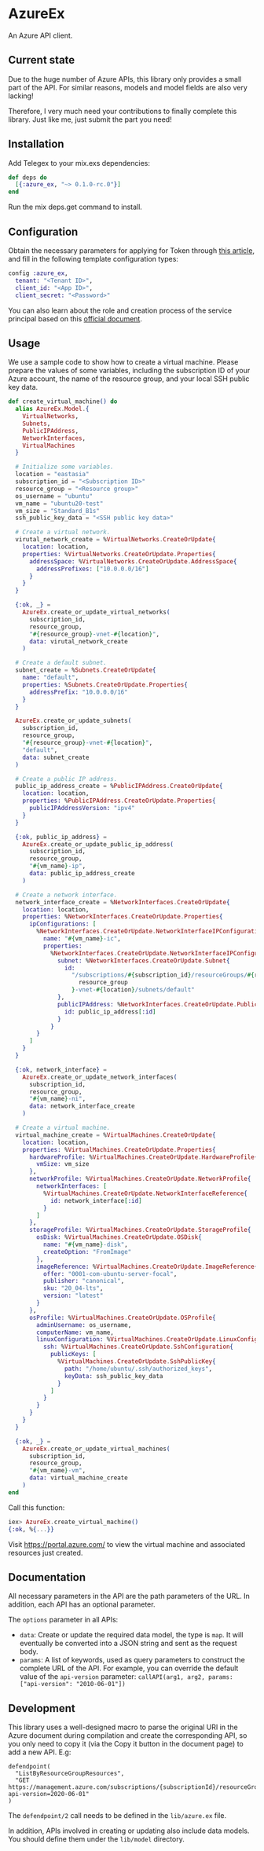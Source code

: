 # AzureEx

An Azure API client.

## Current state

Due to the huge number of Azure APIs, this library only provides a small part of the API. For similar reasons, models and model fields are also very lacking!

Therefore, I very much need your contributions to finally complete this library. Just like me, just submit the part you need!

## Installation

Add Telegex to your mix.exs dependencies:

```elixir
def deps do
  [{:azure_ex, "~> 0.1.0-rc.0"}]
end
```

Run the mix deps.get command to install.

## Configuration

Obtain the necessary parameters for applying for Token through [this article](https://mauridb.medium.com/calling-azure-rest-api-via-curl-eb10a06127), and fill in the following template configuration types:

```elixir
config :azure_ex,
  tenant: "<Tenant ID>",
  client_id: "<App ID>",
  client_secret: "<Password>"
```

You can also learn about the role and creation process of the service principal based on this [official document](https://docs.microsoft.com/en-us/cli/azure/create-an-azure-service-principal-azure-cli).

## Usage

We use a sample code to show how to create a virtual machine. Please prepare the values of some variables, including the subscription ID of your Azure account, the name of the resource group, and your local SSH public key data.

```elixir
def create_virtual_machine() do
  alias AzureEx.Model.{
    VirtualNetworks,
    Subnets,
    PublicIPAddress,
    NetworkInterfaces,
    VirtualMachines
  }

  # Initialize some variables.
  location = "eastasia"
  subscription_id = "<Subscription ID>"
  resource_group = "<Resource group>"
  os_username = "ubuntu"
  vm_name = "ubuntu20-test"
  vm_size = "Standard_B1s"
  ssh_public_key_data = "<SSH public key data>"

  # Create a virtual network.
  virutal_network_create = %VirtualNetworks.CreateOrUpdate{
    location: location,
    properties: %VirtualNetworks.CreateOrUpdate.Properties{
      addressSpace: %VirtualNetworks.CreateOrUpdate.AddressSpace{
        addressPrefixes: ["10.0.0.0/16"]
      }
    }
  }

  {:ok, _} =
    AzureEx.create_or_update_virtual_networks(
      subscription_id,
      resource_group,
      "#{resource_group}-vnet-#{location}",
      data: virutal_network_create
    )

  # Create a default subnet.
  subnet_create = %Subnets.CreateOrUpdate{
    name: "default",
    properties: %Subnets.CreateOrUpdate.Properties{
      addressPrefix: "10.0.0.0/16"
    }
  }

  AzureEx.create_or_update_subnets(
    subscription_id,
    resource_group,
    "#{resource_group}-vnet-#{location}",
    "default",
    data: subnet_create
  )

  # Create a public IP address.
  public_ip_address_create = %PublicIPAddress.CreateOrUpdate{
    location: location,
    properties: %PublicIPAddress.CreateOrUpdate.Properties{
      publicIPAddressVersion: "ipv4"
    }
  }

  {:ok, public_ip_address} =
    AzureEx.create_or_update_public_ip_address(
      subscription_id,
      resource_group,
      "#{vm_name}-ip",
      data: public_ip_address_create
    )

  # Create a network interface.
  network_interface_create = %NetworkInterfaces.CreateOrUpdate{
    location: location,
    properties: %NetworkInterfaces.CreateOrUpdate.Properties{
      ipConfigurations: [
        %NetworkInterfaces.CreateOrUpdate.NetworkInterfaceIPConfiguration{
          name: "#{vm_name}-ic",
          properties:
            %NetworkInterfaces.CreateOrUpdate.NetworkInterfaceIPConfiguration.Properties{
              subnet: %NetworkInterfaces.CreateOrUpdate.Subnet{
                id:
                  "/subscriptions/#{subscription_id}/resourceGroups/#{resource_group}/providers/Microsoft.Network/virtualNetworks/#{
                    resource_group
                  }-vnet-#{location}/subnets/default"
              },
              publicIPAddress: %NetworkInterfaces.CreateOrUpdate.PublicIPAddress{
                id: public_ip_address[:id]
              }
            }
        }
      ]
    }
  }

  {:ok, network_interface} =
    AzureEx.create_or_update_network_interfaces(
      subscription_id,
      resource_group,
      "#{vm_name}-ni",
      data: network_interface_create
    )

  # Create a virtual machine.
  virtual_machine_create = %VirtualMachines.CreateOrUpdate{
    location: location,
    properties: %VirtualMachines.CreateOrUpdate.Properties{
      hardwareProfile: %VirtualMachines.CreateOrUpdate.HardwareProfile{
        vmSize: vm_size
      },
      networkProfile: %VirtualMachines.CreateOrUpdate.NetworkProfile{
        networkInterfaces: [
          %VirtualMachines.CreateOrUpdate.NetworkInterfaceReference{
            id: network_interface[:id]
          }
        ]
      },
      storageProfile: %VirtualMachines.CreateOrUpdate.StorageProfile{
        osDisk: %VirtualMachines.CreateOrUpdate.OSDisk{
          name: "#{vm_name}-disk",
          createOption: "FromImage"
        },
        imageReference: %VirtualMachines.CreateOrUpdate.ImageReference{
          offer: "0001-com-ubuntu-server-focal",
          publisher: "canonical",
          sku: "20_04-lts",
          version: "latest"
        }
      },
      osProfile: %VirtualMachines.CreateOrUpdate.OSProfile{
        adminUsername: os_username,
        computerName: vm_name,
        linuxConfiguration: %VirtualMachines.CreateOrUpdate.LinuxConfiguration{
          ssh: %VirtualMachines.CreateOrUpdate.SshConfiguration{
            publicKeys: [
              %VirtualMachines.CreateOrUpdate.SshPublicKey{
                path: "/home/ubuntu/.ssh/authorized_keys",
                keyData: ssh_public_key_data
              }
            ]
          }
        }
      }
    }
  }

  {:ok, _} =
    AzureEx.create_or_update_virtual_machines(
      subscription_id,
      resource_group,
      "#{vm_name}-vm",
      data: virtual_machine_create
    )
end
```

Call this function:

```elixir
iex> AzureEx.create_virtual_machine()
{:ok, %{...}}
```

Visit https://portal.azure.com/ to view the virtual machine and associated resources just created.

## Documentation

All necessary parameters in the API are the path parameters of the URL. In addition, each API has an optional parameter.

The `options` parameter in all APIs:

- `data`: Create or update the required data model, the type is `map`. It will eventually be converted into a JSON string and sent as the request body.
- `params`: A list of keywords, used as query parameters to construct the complete URL of the API. For example, you can override the default value of the `api-version` parameter: `callAPI(arg1, arg2, params: ["api-version": "2010-06-01"])`

## Development

This library uses a well-designed macro to parse the original URI in the Azure document during compilation and create the corresponding API, so you only need to copy it (via the Copy it button in the document page) to add a new API. E.g:

```
defendpoint(
  "ListByResourceGroupResources",
  "GET https://management.azure.com/subscriptions/{subscriptionId}/resourceGroups/{resourceGroupName}/resources?api-version=2020-06-01"
)
```

The `defendpoint/2` call needs to be defined in the `lib/azure.ex` file.

In addition, APIs involved in creating or updating also include data models. You should define them under the `lib/model` directory.
